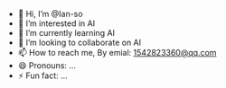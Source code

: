 - 👋 Hi, I’m @Ian-so
- 👀 I’m interested in AI
- 🌱 I’m currently learning AI
- 💞️ I’m looking to collaborate on AI
- 📫 How to reach me, By emial: 1542823360@qq.com
- 😄 Pronouns: ...
- ⚡ Fun fact: ...

<!---
pyj0631/pyj0631 is a ✨ special ✨ repository because its `README.md` (this file) appears on your GitHub profile.
You can click the Preview link to take a look at your changes.
--->
